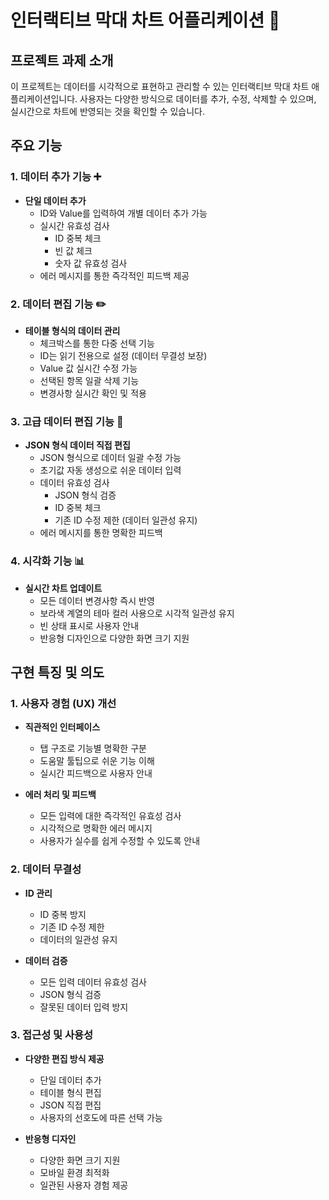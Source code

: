 # 인터랙티브 막대 차트 어플리케이션 🎯

## 프로젝트 과제 소개

이 프로젝트는 데이터를 시각적으로 표현하고 관리할 수 있는 인터랙티브 막대 차트 애플리케이션입니다. 사용자는 다양한 방식으로 데이터를 추가, 수정, 삭제할 수 있으며, 실시간으로 차트에 반영되는 것을 확인할 수 있습니다.

## 주요 기능

### 1. 데이터 추가 기능 ➕

- **단일 데이터 추가**
  - ID와 Value를 입력하여 개별 데이터 추가 가능
  - 실시간 유효성 검사
    - ID 중복 체크
    - 빈 값 체크
    - 숫자 값 유효성 검사
  - 에러 메시지를 통한 즉각적인 피드백 제공

### 2. 데이터 편집 기능 ✏️

- **테이블 형식의 데이터 관리**
  - 체크박스를 통한 다중 선택 기능
  - ID는 읽기 전용으로 설정 (데이터 무결성 보장)
  - Value 값 실시간 수정 가능
  - 선택된 항목 일괄 삭제 기능
  - 변경사항 실시간 확인 및 적용

### 3. 고급 데이터 편집 기능 🔧

- **JSON 형식 데이터 직접 편집**
  - JSON 형식으로 데이터 일괄 수정 가능
  - 초기값 자동 생성으로 쉬운 데이터 입력
  - 데이터 유효성 검사
    - JSON 형식 검증
    - ID 중복 체크
    - 기존 ID 수정 제한 (데이터 일관성 유지)
  - 에러 메시지를 통한 명확한 피드백

### 4. 시각화 기능 📊

- **실시간 차트 업데이트**
  - 모든 데이터 변경사항 즉시 반영
  - 보라색 계열의 테마 컬러 사용으로 시각적 일관성 유지
  - 빈 상태 표시로 사용자 안내
  - 반응형 디자인으로 다양한 화면 크기 지원

## 구현 특징 및 의도

### 1. 사용자 경험 (UX) 개선

- **직관적인 인터페이스**

  - 탭 구조로 기능별 명확한 구분
  - 도움말 툴팁으로 쉬운 기능 이해
  - 실시간 피드백으로 사용자 안내

- **에러 처리 및 피드백**
  - 모든 입력에 대한 즉각적인 유효성 검사
  - 시각적으로 명확한 에러 메시지
  - 사용자가 실수를 쉽게 수정할 수 있도록 안내

### 2. 데이터 무결성

- **ID 관리**

  - ID 중복 방지
  - 기존 ID 수정 제한
  - 데이터의 일관성 유지

- **데이터 검증**
  - 모든 입력 데이터 유효성 검사
  - JSON 형식 검증
  - 잘못된 데이터 입력 방지

### 3. 접근성 및 사용성

- **다양한 편집 방식 제공**

  - 단일 데이터 추가
  - 테이블 형식 편집
  - JSON 직접 편집
  - 사용자의 선호도에 따른 선택 가능

- **반응형 디자인**
  - 다양한 화면 크기 지원
  - 모바일 환경 최적화
  - 일관된 사용자 경험 제공
